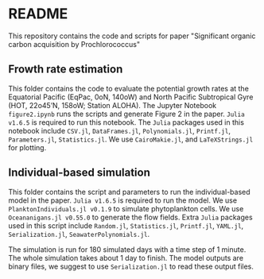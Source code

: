 # README
This repository contains the code and scripts for paper "Significant organic carbon acquisition by Prochlorococcus"

## Frowth rate estimation
This folder contains the code to evaluate the potential growth rates at the Equatorial Pacific (EqPac, 0oN, 140oW) and North Pacific Subtropical Gyre (HOT, 22o45’N, 158oW; Station ALOHA). The Jupyter Notebook `figure2.ipynb` runs the scripts and generate Figure 2 in the paper. `Julia v1.6.5` is required to run this notebook. The `Julia` packages used in this notebook include `CSV.jl`, `DataFrames.jl`, `Polynomials.jl`, `Printf.jl`, `Parameters.jl`, `Statistics.jl`. We use `CairoMakie.jl`, and `LaTeXStrings.jl` for plotting.

## Individual-based simulation
This folder contains the script and parameters to run the individual-based model in the paper. `Julia v1.6.5` is required to run the model. We use `PlanktonIndividuals.jl v0.1.9` to simulate phytoplankton cells. We use `Oceananigans.jl v0.55.0` to generate the flow fields. Extra `Julia` packages used in this script include `Random.jl`, `Statistics.jl`, `Printf.jl`, `YAML.jl`, `Serialization.jl`, `SeawaterPolynomials.jl`.

The simulation is run for 180 simulated days with a time step of 1 minute. The whole simulation takes about 1 day to finish. The model outputs are binary files, we suggest to use `Serialization.jl` to read these output files.
